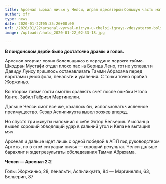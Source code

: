 ```yaml
---
title: Арсенал вырвал ничью у Челси, играя вдесятером большую часть матча
author: xfr
type: news
date: 2020-01-22T05:35:26+00:00
url: /2020/01/22/arsenal-vyrval-nichyu-u-chelsi-igraya-vdesyaterom-bolshuyu-chast-matcha/
image: /uploads/photo_2020-01-22_02-33-18.jpg

---
```

**В лондонском дерби было достаточно драмы и голов.**

Арсенал огорчил своих болельщиков в середине первого тайма. Шкодран Мустафи отдал плохо пас на Бернда Лено, тот не успевал и Давиду Луису пришлось останавливать Тамми Абрахама перед воротами ценой фола, пенальти и удаления. С точки точно пробил Жоржиньо.

Во втором тайме гости смогли сравнять счет после ошибки Нголо Канте. Забил Габриэл Мартинелли.

Дальше Челси смог все же, казалось бы, использовать численное преимущество. Сезар Аспиликуэта вывел хозяев вперед.

Но спустя три минуты напомнил о себе Эктор Бельерин. У испанца вышел хороший обводящий удар в дальний угол и Кепа не вытащил мяч.

Арсенал и дальше идет лишь с одной победой в АПЛ под руководством Артеты, но в этой ситуации ничья &#8212; хороший результат. Челси дальше барахлит и ждет результаты обследования Тамми Абрахама.

**Челси &#8212; Арсенал 2:2**
  
Голы: Жоржиньо, 28, пенальти, Аспиликуэта, 84 &#8212; Мартинелли, 63, Бельерин, 87